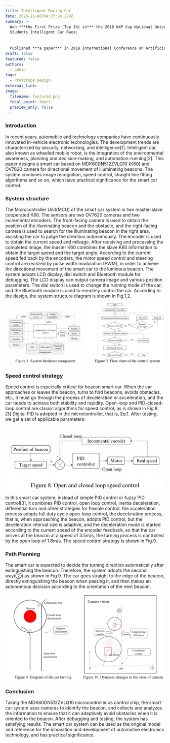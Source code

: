 ```yaml
---
title: Intelligent Racing Car
date: 2020-11-08T04:27:24.270Z
summary: >-
  Won ***the First Prize (Top 1%) in*** the 2018 NXP Cup National University
  Students Intelligent Car Race;


  Published ***a paper*** in 2019 International Conference on Artificial Intelligence and Computer Science
draft: false
featured: false
authors:
  - admin
tags:
  - Prototype Design
external_link:
image:
  filename: featured.png
  focal_point: Smart
  preview_only: false
---
```



### Introduction

In recent years, automobile and technology companies have continuously innovated in-vehicle electronic technologies. The development trends are characterized by security, networking, and intelligence\[1]. Intelligent car, also known as wheeled mobile robot, is the integration of the environmental awareness, planning and decision-making, and automation-running\[2]. This paper designs a smart car based on MDK60DN512ZVLQ10 (K60) and OV7620 camera for directional movement of illuminating beacons. The system combines image recognition, speed control, straight line fitting algorithms and so on, which have practical significance for the smart car control.

### System structure 

The Microcontroller Unit(MCU) of the smart car system is two master-slave cooperated K60. The sensors are two OV7620 cameras and two incremental encoders. The front-facing camera is used to obtain the position of the illuminating beacon and the obstacle, and the right-facing camera is used to search for the illuminating beacon in the right area, assisting the car to judge the direction autonomously. The encoder is used to obtain the current speed and mileage. After receiving and processing the completed image, the master K60 combines the slave K60 information to obtain the target speed and the target angle. According to the current speed fed back by the encoders, the motor speed control and steering control are realized by pulse width modulation (PWM), in order to achieve the directional movement of the smart car to the luminous beacon. The system adopts LCD display, dial switch and Bluetooth module for debugging. The LCD display can output camera image and various position parameters. The dial switch is used to change the running mode of the car, and the Bluetooth module is used to remotely control the car. According to the design, the system structure diagram is shown in Fig.1,2.

![](11.png "Figure 1. System hardware component Figure 2. Flow chart of the control system ")

### Speed control strategy

Speed control is especially critical for beacon smart car. When the car approaches or leaves the beacon, turns to find beacons, avoids obstacles, etc., it must go through the process of deceleration or acceleration, and the car needs to achieve both stability and rapidity. Open-loop and PID-closed-loop control are classic algorithms for speed control, as is shown in Fig.8. \[3] Digital PID is adopted in the microcontroller, that is, Eq.1. After testing, we get a set of applicable parameters:

![](12.png "Figure 8. Open and closed loop speed control")

In this smart car system, instead of simple PID control or fuzzy PID control\[3], it combines PID control, open loop control, inertia deceleration, differential turn and other strategies for flexible control: the acceleration process adopts full duty cycle open-loop control, the deceleration process, that is, when approaching the beacon, adopts PID control, but the deceleration interval size is adaptive, and the deceleration mode is started according to the current speed of the encoder feedback, so that the car arrives at the beacon at a speed of 3.5m/s, the turning process is controlled by the open loop of 1.6m/s. The speed control strategy is shown in Fig.9.

### Path Planning

The smart car is expected to decide the turning direction automatically after extinguishing the beacon. Therefore, the system adopts the second way(②) as shown in Fig.9. The car goes straight to the edge of the beacon, directly extinguishing the beacon when passing it, and then makes an autonomous decision according to the orientation of the next beacon.

![](13.png "Figure 9. Diagram of the car turning Figure 10. Dynamic changes in the view of camera")

### Conclusion

Taking the MDK60DN512ZVLQ10 microcontroller as control chip, the smart car system uses cameras to identify the beacon, and collects and analyzes the information to ensure that it can adaptively avoid obstacles when it is oriented to the beacon. After debugging and testing, the system has satisfying results. The smart car system can be used as the original model and reference for the innovation and development of automotive electronics technology, and has practical significance.